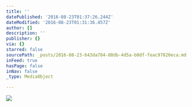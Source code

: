 ```yaml
---
title: ''
datePublished: '2016-08-23T01:37:26.244Z'
dateModified: '2016-08-23T01:31:36.457Z'
author: []
description: ''
publisher: {}
via: {}
starred: false
sourcePath: _posts/2016-08-23-643da704-88db-4d5a-b0df-feac97820eca.md
inFeed: true
hasPage: false
inNav: false
_type: MediaObject

---
```

![](https://the-grid-user-content.s3-us-west-2.amazonaws.com/adfe6495-3976-44e3-8401-85f093f4cb9b.jpg)